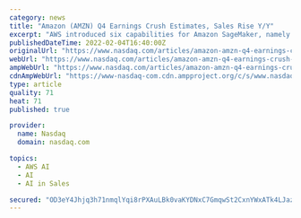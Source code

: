 ```yaml
---
category: news
title: "Amazon (AMZN) Q4 Earnings Crush Estimates, Sales Rise Y/Y"
excerpt: "AWS introduced six capabilities for Amazon SageMaker, namely Canvas, Ground Truth Plus, Studio, Training Compiler, Inference Recommender and Serverless Inference. The company unveiled a managed wide area network (WAN) service, namely AWS Cloud WAN ..."
publishedDateTime: 2022-02-04T16:40:00Z
originalUrl: "https://www.nasdaq.com/articles/amazon-amzn-q4-earnings-crush-estimates-sales-rise-y-y"
webUrl: "https://www.nasdaq.com/articles/amazon-amzn-q4-earnings-crush-estimates-sales-rise-y-y"
ampWebUrl: "https://www.nasdaq.com/articles/amazon-amzn-q4-earnings-crush-estimates-sales-rise-y-y?amp"
cdnAmpWebUrl: "https://www-nasdaq-com.cdn.ampproject.org/c/s/www.nasdaq.com/articles/amazon-amzn-q4-earnings-crush-estimates-sales-rise-y-y?amp"
type: article
quality: 71
heat: 71
published: true

provider:
  name: Nasdaq
  domain: nasdaq.com

topics:
  - AWS AI
  - AI
  - AI in Sales

secured: "OD3eY4Jhjq3h71nmqlYqi8rPXAuLBk0vaKYDNxC7GmqwSt2CxnYWxATk4LJazk+g9RZPV4HCvISFkSKi3Bx7lKT3TrUhHa8BvHDBnYjUcjB0Z3yQPX5eoKrTzbhFdzXReLCNtDb8gHL9OcePIqjE2IUctGdES9ueCfeNH1mfz/siZh5LXQYjbSQFYMN1HmpqIVTxTbl45To4/GuTNZlt91nJS8KTCRRG2WIRuvwxVqsGTFWlzFw2QGCYMTaYfx514Xvn9W+hyKYM9Obr6grNCiGNwKmPwIvhftp1udEfs/6PW9Ibpp4S+zAa++XtyRPUqY65OeT1kiFDOQACXMQgKhxXUU1620yKZsB1yyvZtPE=;7y9qdHec3FQCTxXePH5whw=="
---
```


